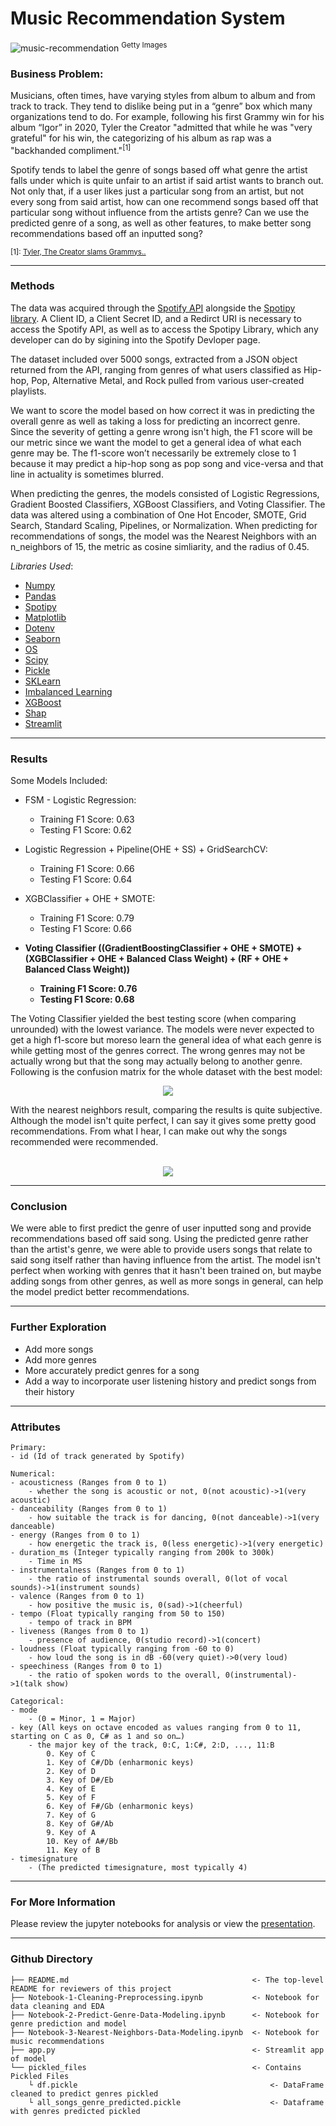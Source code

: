 # Music Recommendation System
![music-recommendation](https://user-images.githubusercontent.com/38678270/127258075-efe394e4-0e29-4e23-a9f8-ca8b6fce4353.jpeg) <sup>Getty Images</sup>

### Business Problem:

Musicians, often times, have varying styles from album to album and from track to track. They tend to dislike  being put in a “genre” box which many organizations tend to do. For example, following his first Grammy win for his album “Igor” in 2020, Tyler the Creator "admitted that while he was "very grateful" for his win, the categorizing of his album as rap was a "backhanded compliment."<sup>[1]</sup>

Spotify tends to label the genre of songs based off what genre the artist falls under which is quite unfair to an artist if said artist wants to branch out. Not only that, if a user likes just a particular song from an artist, but not every song from said artist, how can one recommend songs based off that particular song without influence from the artists genre? Can we use the predicted genre of a song, as well as other features, to make better song recommendations based off an inputted song?

<sup>[1]: [Tyler, The Creator slams Grammys..](https://www.cnn.com/2020/01/27/entertainment/tyler-the-creator-grammys-intl-scli/index.html)</sup>

---
### Methods
The data was acquired through the [Spotify API](https://developer.spotify.com/documentation/web-api/) alongside the [Spotipy library](https://spotipy.readthedocs.io/en/2.18.0/#). A Client ID, a Client Secret ID, and a Redirct URI is necessary to access the Spotify API, as well as to access the Spotipy Library, which any developer can do by sigining into the Spotify Devloper page.

The dataset included over 5000 songs, extracted from a JSON object returned from the API, ranging from genres of what users classified as Hip-hop, Pop, Alternative Metal, and Rock pulled from various user-created playlists. 

We want to score the model based on how correct it was in predicting the overall genre as well as taking a loss for predicting an incorrect genre. Since the severity of getting a genre wrong isn't high, the F1 score will be our metric since we want the model to get a general idea of what each genre may be. The f1-score won’t necessarily be extremely close to 1 because it may predict a hip-hop song as pop song and vice-versa and that line in actuality is sometimes blurred.  

When predicting the genres, the models consisted of Logistic Regressions, Gradient Boosted Classifiers, XGBoost Classifiers, and Voting Classifier. The data was altered using a combination of One Hot Encoder, SMOTE, Grid Search, Standard Scaling, Pipelines, or Normalization. When predicting for recommendations of songs, the model was the Nearest Neighbors with an n_neighbors of 15, the metric as cosine simliarity, and the radius of 0.45. 

  *Libraries Used*:
  
   - [Numpy](www.numpy.org)
   - [Pandas](https://pandas.pydata.org/)
   - [Spotipy](https://spotipy.readthedocs.io/en/2.18.0/#)
   - [Matplotlib](https://matplotlib.org/)
   - [Dotenv](https://www.npmjs.com/package/dotenv)
   - [Seaborn](https://seaborn.pydata.org/)
   - [OS](https://docs.python.org/3/library/os.html)
   - [Scipy](https://www.scipy.org/)
   - [Pickle](https://docs.python.org/3/library/pickle.html)
   - [SKLearn](https://scikit-learn.org/stable/)
   - [Imbalanced Learning](https://imbalanced-learn.org/stable/)
   - [XGBoost](https://xgboost.readthedocs.io/en/latest/)
   - [Shap](https://pypi.org/project/shap/)
   - [Streamlit](https://streamlit.io/)
    
---
### Results

Some Models Included: 
- FSM - Logistic Regression:
  - Training F1 Score:  0.63
  - Testing F1 Score:   0.62
 
- Logistic Regression + Pipeline(OHE + SS) + GridSearchCV:
  - Training F1 Score:  0.66
  - Testing F1 Score:   0.64

- XGBClassifier + OHE + SMOTE: 
  - Training F1 Score:  0.79
  - Testing F1 Score:   0.66
  
- **Voting Classifier ((GradientBoostingClassifier + OHE + SMOTE) + (XGBClassifier + OHE + Balanced Class Weight) + (RF + OHE + Balanced Class Weight))**
  - **Training F1 Score: 0.76**
  - **Testing F1 Score: 0.68**

The Voting Classifier yielded the best testing score (when comparing unrounded) with the lowest variance. The models were never expected to get a high f1-score but moreso learn the general idea of what each genre is while getting most of the genres correct. The wrong genres may not be actually wrong but that the song may actually belong to another genre. Following is the confusion matrix for the whole dataset with the best model:
<br>

<p align="center">
  <img  src="https://user-images.githubusercontent.com/38678270/127542159-61d76573-68fe-463f-a1ba-aeb0a3aac784.png">
</p>

With the nearest neighbors result, comparing the results is quite subjective. Although the model isn't quite perfect, I can say it gives some pretty good recommendations. From what I hear, I can make out why the songs recommended were recommended. <br><br>
<p align="center">
  <img  src="https://user-images.githubusercontent.com/38678270/127254200-9c07bb0e-7cf7-47b7-9c4d-e654a9df354b.png">
</p>

---
### Conclusion
We were able to first predict the genre of user inputted song and provide recommendations based off said song. Using the predicted genre rather than the artist's genre, we were able to provide users songs that relate to said song itself rather than having influence from the artist. The model isn't perfect when working with genres that it hasn't been trained on, but maybe adding songs from other genres, as well as more songs in general, can help the model predict better recommendations. 

---
### Further Exploration
  - Add more songs
  - Add more genres
  - More accurately predict genres for a song
  - Add a way to incorporate user listening history and predict songs from their history
---
### Attributes

    Primary:
    - id (Id of track generated by Spotify)

    Numerical:
    - acousticness (Ranges from 0 to 1)
        - whether the song is acoustic or not, 0(not acoustic)->1(very acoustic)
    - danceability (Ranges from 0 to 1)
        - how suitable the track is for dancing, 0(not danceable)->1(very danceable)
    - energy (Ranges from 0 to 1)
        - how energetic the track is, 0(less energetic)->1(very energetic)
    - duration_ms (Integer typically ranging from 200k to 300k)
        - Time in MS
    - instrumentalness (Ranges from 0 to 1)
        - the ratio of instrumental sounds overall, 0(lot of vocal sounds)->1(instrument sounds)
    - valence (Ranges from 0 to 1)
        - how positive the music is, 0(sad)->1(cheerful)
    - tempo (Float typically ranging from 50 to 150)
        - tempo of track in BPM
    - liveness (Ranges from 0 to 1)
        - presence of audience, 0(studio record)->1(concert)
    - loudness (Float typically ranging from -60 to 0)
        - how loud the song is in dB -60(very quiet)->0(very loud)
    - speechiness (Ranges from 0 to 1)
        - the ratio of spoken words to the overall, 0(instrumental)->1(talk show)

    Categorical:
    - mode 
        - (0 = Minor, 1 = Major)
    - key (All keys on octave encoded as values ranging from 0 to 11, starting on C as 0, C# as 1 and so on…)
        - the major key of the track, 0:C, 1:C#, 2:D, ..., 11:B
            0. Key of C
            1. Key of C#/Db (enharmonic keys)
            2. Key of D
            3. Key of D#/Eb
            4. Key of E
            5. Key of F
            6. Key of F#/Gb (enharmonic keys)
            7. Key of G
            8. Key of G#/Ab
            9. Key of A
            10. Key of A#/Bb
            11. Key of B
    - timesignature 
        - (The predicted timesignature, most typically 4)
---
### For More Information

Please review the jupyter notebooks for analysis or view the [presentation](https://docs.google.com/presentation/d/1OVD3tPFMMoHLEK7HiTFsT0MCqxPxAglEr43XIT2fQG0/edit?usp=sharing).

---
### Github Directory


    ├── README.md                                         <- The top-level README for reviewers of this project
    ├── Notebook-1-Cleaning-Preprocessing.ipynb           <- Notebook for data cleaning and EDA
    ├── Notebook-2-Predict-Genre-Data-Modeling.ipynb      <- Notebook for genre prediction and model
    ├── Notebook-3-Nearest-Neighbors-Data-Modeling.ipynb  <- Notebook for music recommendations
    ├── app.py                                            <- Streamlit app of model
    └── pickled_files                                     <- Contains Pickled Files
        └ df.pickle                                           <- DataFrame cleaned to predict genres pickled
        └ all_songs_genre_predicted.pickle                    <- Dataframe with genres predicted pickled
        
